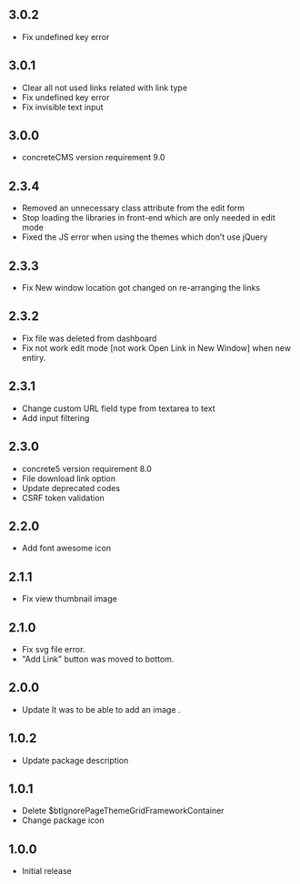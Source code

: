 ## 3.0.2
- Fix undefined key error

## 3.0.1
- Clear all not used links related with link type
- Fix undefined key error
- Fix invisible text input

## 3.0.0
- concreteCMS version requirement 9.0

## 2.3.4
- Removed an unnecessary class attribute from the edit form
- Stop loading the libraries in front-end which are only needed in edit mode
- Fixed the JS error when using the themes which don’t use jQuery

## 2.3.3
- Fix New window location got changed on re-arranging the links

## 2.3.2
- Fix file was deleted from dashboard
- Fix not work edit mode [not work Open Link in New Window] when new entiry.

## 2.3.1
- Change custom URL field type from textarea to text
- Add input filtering

## 2.3.0
- concrete5 version requirement 8.0
- File download link option
- Update deprecated codes
- CSRF token validation

## 2.2.0
- Add font awesome icon

## 2.1.1
- Fix view thumbnail image

## 2.1.0
- Fix svg file error.
- "Add Link" button was moved to bottom.

## 2.0.0
- Update It was to be able to add an image .

## 1.0.2
- Update package description

## 1.0.1
- Delete $btIgnorePageThemeGridFrameworkContainer
- Change package icon

## 1.0.0
- Initial release












